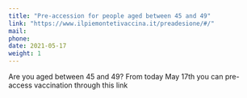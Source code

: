 ```yaml
---
title: "Pre-accession for people aged between 45 and 49"
link: "https://www.ilpiemontetivaccina.it/preadesione/#/"
mail: 
phone: 
date: 2021-05-17
weight: 1
---
```


Are you aged between 45 and 49? From today May 17th you can pre-access vaccination through this link
